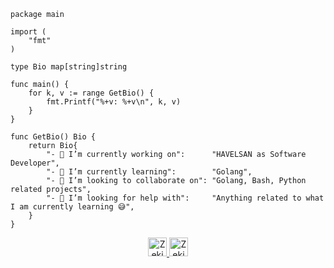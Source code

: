 ```golang
package main

import (
	"fmt"
)

type Bio map[string]string

func main() {
	for k, v := range GetBio() {
		fmt.Printf("%+v: %+v\n", k, v)
	}
}

func GetBio() Bio {
	return Bio{
		"- 🔭 I’m currently working on":      "HAVELSAN as Software Developer",
		"- 🌱 I’m currently learning":        "Golang",
		"- 👯 I’m looking to collaborate on": "Golang, Bash, Python related projects",
		"- 🤔 I’m looking for help with":     "Anything related to what I am currently learning 😅",
	}
}
```

<p align="center">
  <a href="https://dev.to/zeki">
    <img src="https://d2fltix0v2e0sb.cloudfront.net/dev-badge.svg" alt="Zeki Ahmet Bayar's DEV Profile" height="30" width="30">
  </a>

  <a href="https://www.linkedin.com/in/zeki-ahmet-bayar-7a8062173/">
    <img src="https://www.vectorlogo.zone/logos/linkedin/linkedin-icon.svg" alt="Zeki Ahmet Bayara's LinkedIn Profile" height="30" width="30">
  </a>
</p>
